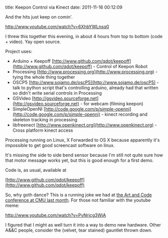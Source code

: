 title: Keepon Control via Kinect
date: 2011-11-16 00:12:09

And the hits just keep on comin'.

http://www.youtube.com/watch?v=6XhbYWLnsq0

I threw this together this evening, in about 4 hours from top to
bottom (code + video). Yay open source. 

<!--more-->

Project uses:

* Arduino + Keepoff [http://www.github.com/qdot/keepoff](http://www.github.com/qdot/keepoff) - Control of Keepon Robot
* Processing [http://www.processing.org](http://www.processing.org) - tying the whole thing together
* OSCP5 [http://www.sojamo.de/oscP5](http://www.sojamo.de/oscP5) - talk to python script that's controlling arduino, already had that written so didn't write serial controls in Processing
* GSVideo [http://gsvideo.sourceforge.net](http://gsvideo.sourceforge.net) - for webcam (filming keepon)
* SimpleOpenNI [http://code.google.com/p/simple-openni](http://code.google.com/p/simple-openni) - kinect recording and skeleton tracking in processing
* libfreenect [http://www.openkinect.org](http://www.openkinect.org) - Cross platform kinect access

Processing running on Linux, X Forwarded to OS X because apparently
it's impossible to get good screencast software on linux.

It's missing the side to side bend sensor because I'm still not quite
sure how that motor message works yet, but this is good enough for a
first demo.

Code is, as usual, available at

[http://www.github.com/qdot/keepoff](http://www.github.com/qdot/keepoff)

So, why goth dance? This is a running joke we had at
[the Art and Code conference at CMU last month](http://www.artandcode.com/3d).
For those not familiar with the youtube meme:

http://www.youtube.com/watch?v=PvNrjcg3WjA

I figured that I might as well turn it into a way to demo new
hardware. Other A&&C people, consider the (velvet, tear stained)
gauntlet thrown down.
